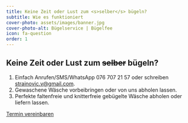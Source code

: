 ```yaml
---
title: Keine Zeit oder Lust zum <s>selber</s> bügeln?
subtitle: Wie es funktioniert
cover-photo: assets/images/banner.jpg
cover-photo-alt: Bügelservice | Bügelfee
icon: fa-question
order: 1
---
```


Keine Zeit oder Lust zum <s>selber</s> bügeln?
----------------------------------------------

1. Einfach Anrufen/SMS/WhatsApp 076 707 21 57 oder schreiben strainovic.v@gmail.com.
2. Gewaschene Wäsche vorbeibringen oder von uns abholen lassen.
3. Perfekte faltenfreie und knitterfreie gebügelte Wäsche abholen oder liefern lassen.

<a href="#contact" class="button scrolly">Termin vereinbaren</a>

